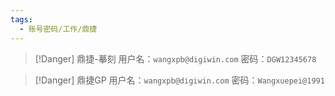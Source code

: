 ```yaml
---
tags:
  - 账号密码/工作/鼎捷
---
```

> [!Danger] 鼎捷-摹刻
> 用户名：`wangxpb@digiwin.com`
> 密码：`DGW12345678`

>[!Danger] 鼎捷GP
>用户名：`wangxpb@digiwin.com`
>密码：`Wangxuepei@1991`

